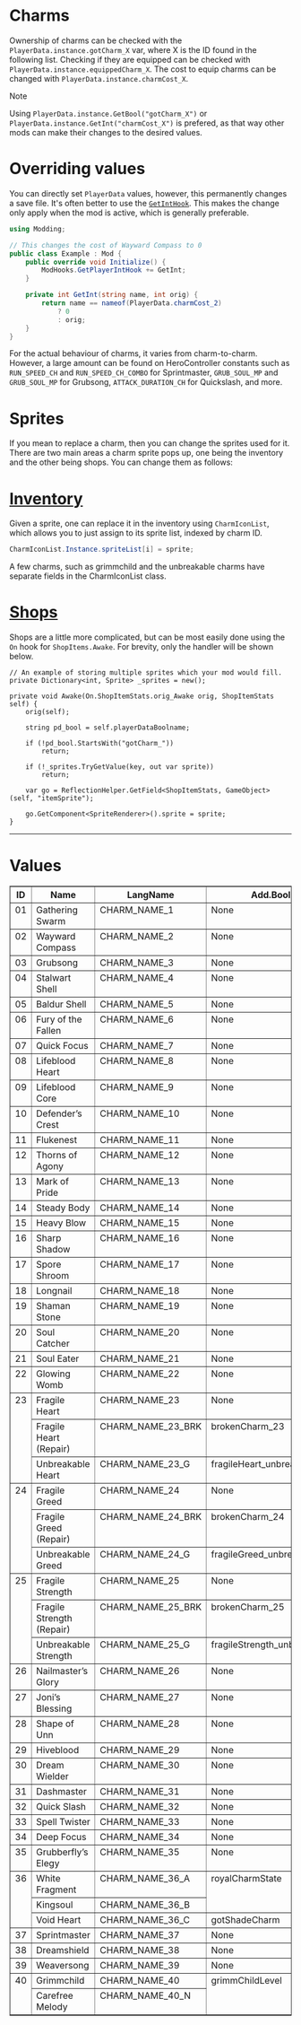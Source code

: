 Charms
======

Ownership of charms can be checked with the `PlayerData.instance.gotCharm_X`
var, where X is the ID found in the following list. Checking if they are
equipped can be checked with `PlayerData.instance.equippedCharm_X`. The cost to
equip charms can be changed with `PlayerData.instance.charmCost_X`.

> [!Note]
> Using `PlayerData.instance.GetBool("gotCharm_X")` or
> `PlayerData.instance.GetInt("charmCost_X")` is prefered, as that way 
> other mods can make their changes to the desired values.

Overriding values
=================
You can directly set `PlayerData` values, however, this permanently changes a
save file. It's often better to use the [`GetIntHook`](xref:Modding.ModHooks.GetIntHook).
This makes the change only apply when the mod is active, which is generally preferable.

```cs
using Modding;

// This changes the cost of Wayward Compass to 0
public class Example : Mod {
    public override void Initialize() {
        ModHooks.GetPlayerIntHook += GetInt;
    }

    private int GetInt(string name, int orig) {
        return name == nameof(PlayerData.charmCost_2)
            ? 0
            : orig;
    }
}
```

For the actual behaviour of charms, it varies from charm-to-charm. However,
a large amount can be found on HeroController constants such as `RUN_SPEED_CH`
and `RUN_SPEED_CH_COMBO` for Sprintmaster, `GRUB_SOUL_MP` and `GRUB_SOUL_MP`
for Grubsong, `ATTACK_DURATION_CH` for Quickslash, and more.

Sprites
=======
If you mean to replace a charm, then you can change the sprites used for it.
There are two main areas a charm sprite pops up, one being the inventory and
the other being shops. You can change them as follows:

# [Inventory](#tab/tabid-1)
Given a sprite, one can replace it in the inventory using `CharmIconList`,
which allows you to just assign to its sprite list, indexed by charm ID.
```cs
CharmIconList.Instance.spriteList[i] = sprite;
```
A few charms, such as grimmchild and the unbreakable charms have separate
fields in the CharmIconList class.

# [Shops](#tab/tabid-2)
Shops are a little more complicated, but can be most easily done using
the `On` hook for `ShopItems.Awake`. For brevity, only the handler will
be shown below.
```
// An example of storing multiple sprites which your mod would fill.
private Dictionary<int, Sprite> _sprites = new();

private void Awake(On.ShopItemStats.orig_Awake orig, ShopItemStats self) {
    orig(self);

    string pd_bool = self.playerDataBoolname;

    if (!pd_bool.StartsWith("gotCharm_"))
        return;

    if (!_sprites.TryGetValue(key, out var sprite))
        return;

    var go = ReflectionHelper.GetField<ShopItemStats, GameObject>(self, "itemSprite");
    
    go.GetComponent<SpriteRenderer>().sprite = sprite;
}
```
***

Values
======

<table class="docutils" border="1">
    <colgroup>
        <col width="5%">
        <col width="36%">
        <col width="23%">
        <col width="37%">
    </colgroup>
    <thead valign="bottom">
        <tr class="row-odd">
            <th class="head">ID</th>
            <th class="head">Name</th>
            <th class="head">LangName</th>
            <th class="head">Add.Bool</th>
        </tr>
    </thead>
    <tbody valign="top">
        <tr class="row-even">
            <td>01</td>
            <td>Gathering Swarm</td>
            <td>CHARM_NAME_1</td>
            <td>None</td>
        </tr>
        <tr class="row-odd">
            <td>02</td>
            <td>Wayward Compass</td>
            <td>CHARM_NAME_2</td>
            <td>None</td>
        </tr>
        <tr class="row-even">
            <td>03</td>
            <td>Grubsong</td>
            <td>CHARM_NAME_3</td>
            <td>None</td>
        </tr>
        <tr class="row-odd">
            <td>04</td>
            <td>Stalwart Shell</td>
            <td>CHARM_NAME_4</td>
            <td>None</td>
        </tr>
        <tr class="row-even">
            <td>05</td>
            <td>Baldur Shell</td>
            <td>CHARM_NAME_5</td>
            <td>None</td>
        </tr>
        <tr class="row-odd">
            <td>06</td>
            <td>Fury of the Fallen</td>
            <td>CHARM_NAME_6</td>
            <td>None</td>
        </tr>
        <tr class="row-even">
            <td>07</td>
            <td>Quick Focus</td>
            <td>CHARM_NAME_7</td>
            <td>None</td>
        </tr>
        <tr class="row-odd">
            <td>08</td>
            <td>Lifeblood Heart</td>
            <td>CHARM_NAME_8</td>
            <td>None</td>
        </tr>
        <tr class="row-even">
            <td>09</td>
            <td>Lifeblood Core</td>
            <td>CHARM_NAME_9</td>
            <td>None</td>
        </tr>
        <tr class="row-odd">
            <td>10</td>
            <td>Defender’s Crest</td>
            <td>CHARM_NAME_10</td>
            <td>None</td>
        </tr>
        <tr class="row-even">
            <td>11</td>
            <td>Flukenest</td>
            <td>CHARM_NAME_11</td>
            <td>None</td>
        </tr>
        <tr class="row-odd">
            <td>12</td>
            <td>Thorns of Agony</td>
            <td>CHARM_NAME_12</td>
            <td>None</td>
        </tr>
        <tr class="row-even">
            <td>13</td>
            <td>Mark of Pride</td>
            <td>CHARM_NAME_13</td>
            <td>None</td>
        </tr>
        <tr class="row-odd">
            <td>14</td>
            <td>Steady Body</td>
            <td>CHARM_NAME_14</td>
            <td>None</td>
        </tr>
        <tr class="row-even">
            <td>15</td>
            <td>Heavy Blow</td>
            <td>CHARM_NAME_15</td>
            <td>None</td>
        </tr>
        <tr class="row-odd">
            <td>16</td>
            <td>Sharp Shadow</td>
            <td>CHARM_NAME_16</td>
            <td>None</td>
        </tr>
        <tr class="row-even">
            <td>17</td>
            <td>Spore Shroom</td>
            <td>CHARM_NAME_17</td>
            <td>None</td>
        </tr>
        <tr class="row-odd">
            <td>18</td>
            <td>Longnail</td>
            <td>CHARM_NAME_18</td>
            <td>None</td>
        </tr>
        <tr class="row-even">
            <td>19</td>
            <td>Shaman Stone</td>
            <td>CHARM_NAME_19</td>
            <td>None</td>
        </tr>
        <tr class="row-odd">
            <td>20</td>
            <td>Soul Catcher</td>
            <td>CHARM_NAME_20</td>
            <td>None</td>
        </tr>
        <tr class="row-even">
            <td>21</td>
            <td>Soul Eater</td>
            <td>CHARM_NAME_21</td>
            <td>None</td>
        </tr>
        <tr class="row-odd">
            <td>22</td>
            <td>Glowing Womb</td>
            <td>CHARM_NAME_22</td>
            <td>None</td>
        </tr>
        <tr class="row-even">
            <td rowspan="3">23</td>
            <td>Fragile Heart</td>
            <td>CHARM_NAME_23</td>
            <td>None</td>
        </tr>
        <tr class="row-odd">
            <td>Fragile Heart (Repair)</td>
            <td>CHARM_NAME_23_BRK</td>
            <td>brokenCharm_23</td>
        </tr>
        <tr class="row-even">
            <td>Unbreakable Heart</td>
            <td>CHARM_NAME_23_G</td>
            <td>fragileHeart_unbreakable</td>
        </tr>
        <tr class="row-odd">
            <td rowspan="3">24</td>
            <td>Fragile Greed</td>
            <td>CHARM_NAME_24</td>
            <td>None</td>
        </tr>
        <tr class="row-even">
            <td>Fragile Greed (Repair)</td>
            <td>CHARM_NAME_24_BRK</td>
            <td>brokenCharm_24</td>
        </tr>
        <tr class="row-odd">
            <td>Unbreakable Greed</td>
            <td>CHARM_NAME_24_G</td>
            <td>fragileGreed_unbreakable</td>
        </tr>
        <tr class="row-even">
            <td rowspan="3">25</td>
            <td>Fragile Strength</td>
            <td>CHARM_NAME_25</td>
            <td>None</td>
        </tr>
        <tr class="row-odd">
            <td>Fragile Strength (Repair)</td>
            <td>CHARM_NAME_25_BRK</td>
            <td>brokenCharm_25</td>
        </tr>
        <tr class="row-even">
            <td>Unbreakable Strength</td>
            <td>CHARM_NAME_25_G</td>
            <td>fragileStrength_unbreakable</td>
        </tr>
        <tr class="row-odd">
            <td>26</td>
            <td>Nailmaster’s Glory</td>
            <td>CHARM_NAME_26</td>
            <td>None</td>
        </tr>
        <tr class="row-even">
            <td>27</td>
            <td>Joni’s Blessing</td>
            <td>CHARM_NAME_27</td>
            <td>None</td>
        </tr>
        <tr class="row-odd">
            <td>28</td>
            <td>Shape of Unn</td>
            <td>CHARM_NAME_28</td>
            <td>None</td>
        </tr>
        <tr class="row-even">
            <td>29</td>
            <td>Hiveblood</td>
            <td>CHARM_NAME_29</td>
            <td>None</td>
        </tr>
        <tr class="row-odd">
            <td>30</td>
            <td>Dream Wielder</td>
            <td>CHARM_NAME_30</td>
            <td>None</td>
        </tr>
        <tr class="row-even">
            <td>31</td>
            <td>Dashmaster</td>
            <td>CHARM_NAME_31</td>
            <td>None</td>
        </tr>
        <tr class="row-odd">
            <td>32</td>
            <td>Quick Slash</td>
            <td>CHARM_NAME_32</td>
            <td>None</td>
        </tr>
        <tr class="row-even">
            <td>33</td>
            <td>Spell Twister</td>
            <td>CHARM_NAME_33</td>
            <td>None</td>
        </tr>
        <tr class="row-odd">
            <td>34</td>
            <td>Deep Focus</td>
            <td>CHARM_NAME_34</td>
            <td>None</td>
        </tr>
        <tr class="row-even">
            <td>35</td>
            <td>Grubberfly’s Elegy</td>
            <td>CHARM_NAME_35</td>
            <td>None</td>
        </tr>
        <tr class="row-odd">
            <td rowspan="3">36</td>
            <td>White Fragment</td>
            <td>CHARM_NAME_36_A</td>
            <td rowspan="2">royalCharmState</td>
        </tr>
        <tr class="row-even">
            <td>Kingsoul</td>
            <td>CHARM_NAME_36_B</td>
        </tr>
        <tr class="row-odd">
            <td>Void Heart</td>
            <td>CHARM_NAME_36_C</td>
            <td>gotShadeCharm</td>
        </tr>
        <tr class="row-even">
            <td>37</td>
            <td>Sprintmaster</td>
            <td>CHARM_NAME_37</td>
            <td>None</td>
        </tr>
        <tr class="row-odd">
            <td>38</td>
            <td>Dreamshield</td>
            <td>CHARM_NAME_38</td>
            <td>None</td>
        </tr>
        <tr class="row-even">
            <td>39</td>
            <td>Weaversong</td>
            <td>CHARM_NAME_39</td>
            <td>None</td>
        </tr>
        <tr class="row-odd">
            <td rowspan="2">40</td>
            <td>Grimmchild</td>
            <td>CHARM_NAME_40</td>
            <td rowspan="2">grimmChildLevel</td>
        </tr>
        <tr class="row-even">
            <td>Carefree Melody</td>
            <td>CHARM_NAME_40_N</td>
        </tr>
    </tbody>
</table>
